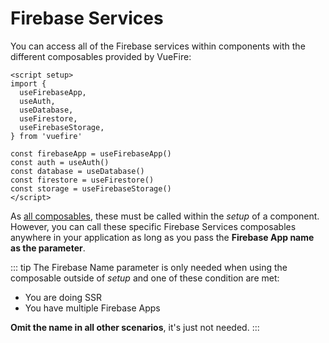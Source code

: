 # Firebase Services

You can access all of the Firebase services within components with the different composables provided by VueFire:

```vue
<script setup>
import {
  useFirebaseApp,
  useAuth,
  useDatabase,
  useFirestore,
  useFirebaseStorage,
} from 'vuefire'

const firebaseApp = useFirebaseApp()
const auth = useAuth()
const database = useDatabase()
const firestore = useFirestore()
const storage = useFirebaseStorage()
</script>
```

As [all composables](https://vuejs.org/guide/reusability/composables.html), these must be called within the _setup_ of a component. However, you can call these specific Firebase Services composables anywhere in your application as long as you pass the **Firebase App name as the parameter**.

::: tip
The Firebase Name parameter is only needed when using the composable outside of _setup_ and one of these condition are met:

- You are doing SSR
- You have multiple Firebase Apps

**Omit the name in all other scenarios**, it's just not needed.
:::
